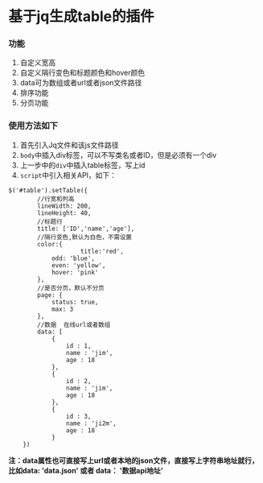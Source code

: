 # 基于jq生成table的插件
### 功能
1. 自定义宽高
2. 自定义隔行变色和标题颜色和hover颜色
3. data可为数组或者url或者json文件路径
3. 排序功能
4. 分页功能

### 使用方法如下
1. 首先引入Jq文件和该js文件路径
2. `body`中插入div标签，可以不写类名或者ID，但是必须有一个div
3. 上一步中的`div`中插入table标签，写上id
4. `script`中引入相关API，如下：

```
$('#table').setTable({
	    //行宽和列高
	    lineWidth: 200,
	    lineHeight: 40,
	    //标题行
	    title: ['ID','name','age'],
	    //隔行变色,默认为白色，不需设置
	    color:{
            	    title:'red',
		    odd: 'blue',
		    even: 'yellow',
		    hover: 'pink'
	    },
	    //是否分页，默认不分页
	    page: {
		    status: true,
		    max: 3
	    },
	    //数据  在线url或者数组
	    data: [
		    {
			    id : 1,
			    name : 'jim',
			    age : 18
		    },
		    {
			    id : 2,
			    name : 'jim',
			    age : 18
		    },
		    {
			    id : 3,
			    name : 'ji2m',
			    age : 18
		    }
    })
```
**注：data属性也可直接写上url或者本地的json文件，直接写上字符串地址就行，比如data: 'data.json' 或者 data： '数据api地址'**
